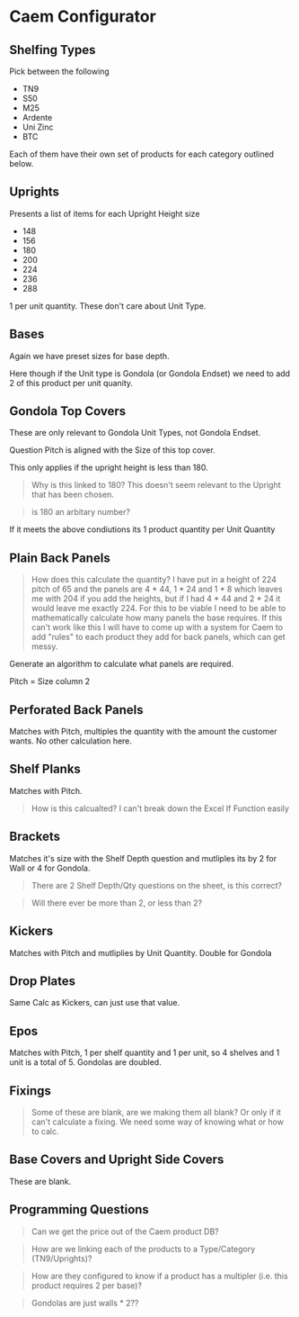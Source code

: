 # Caem Configurator

## Shelfing Types
Pick between the following
- TN9
- S50
- M25
- Ardente
- Uni Zinc
- BTC

Each of them have their own set of products for each category outlined below.

## Uprights
Presents a list of items for each Upright Height size

- 148
- 156
- 180
- 200
- 224
- 236
- 288

1 per unit quantity. These don't care about Unit Type.

## Bases

Again we have preset sizes for base depth.

Here though if the Unit type is Gondola (or Gondola Endset) we need to add 2 of this product per unit quanity.

## Gondola Top Covers

These are only relevant to Gondola Unit Types, not Gondola Endset.

Question Pitch is aligned with the Size of this top cover.

This only applies if the upright height is less than 180.

> Why is this linked to 180? This doesn't seem relevant to the Upright that has been chosen.

> is 180 an arbitary number?

If it meets the above condiutions its 1 product quantity per Unit Quantity

## Plain Back Panels

> How does this calculate the quantity? I have put in a height of 224 pitch of 65 and the panels are 4 * 44, 1 * 24 and 1 * 8 which leaves me with 204 if you add the heights, but if I had 4 * 44 and 2 * 24 it would leave me exactly 224. For this to be viable I need to be able to mathematically calculate how many panels the base requires. If this can't work like this I will have to come up with a system for Caem to add "rules" to each product they add for back panels, which can get messy. 

Generate an algorithm to calculate what panels are required. 

Pitch = Size column 2

## Perforated Back Panels

Matches with Pitch, multiples the quantity with the amount the customer wants. No other calculation here.

## Shelf Planks

Matches with Pitch. 

> How is this calcualted? I can't break down the Excel If Function easily

## Brackets

Matches it's size with the Shelf Depth question and mutliples its by 2 for Wall or 4 for Gondola.

> There are 2 Shelf Depth/Qty questions on the sheet, is this correct? 

> Will there ever be more than 2, or less than 2?

## Kickers

Matches with Pitch and mutliplies by Unit Quantity. Double for Gondola

## Drop Plates

Same Calc as Kickers, can just use that value.

## Epos

Matches with Pitch, 1 per shelf quantity and 1 per unit, so 4 shelves and 1 unit is a total of 5. Gondolas are doubled.

## Fixings

> Some of these are blank, are we making them all blank? Or only if it can't calculate a fixing. We need some way of knowing what or how to calc.

## Base Covers and Upright Side Covers

These are blank.

## Programming Questions
> Can we get the price out of the Caem product DB?

> How are we linking each of the products to a Type/Category (TN9/Uprights)?

> How are they configured to know if a product has a multipler (i.e. this product requires 2 per base)?

> Gondolas are just walls * 2??
